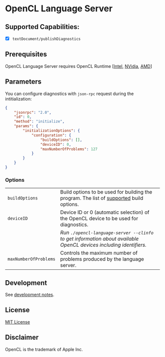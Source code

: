# OpenCL Language Server

## Supported Capabilities:

- [x] `textDocument/publishDiagnostics`

## Prerequisites

OpenCL Language Server requires OpenCL Runtime [[Intel](https://software.intel.com/en-us/articles/opencl-drivers), [NVidia](http://www.nvidia.com/Download/index.aspx), [AMD](http://support.amd.com/en-us/download)]

## Parameters

You can configure diagnostics with `json-rpc` request during the intitialization:

```json
{
    "jsonrpc": "2.0",
    "id": 0,
    "method": "initialize",
    "params": {
        "initializationOptions": {
            "configuration": {
                "buildOptions": [],
                "deviceID": 0,
                "maxNumberOfProblems": 127
            }
        }
    }
}
```

### Options

|||
| --- | --- |
| `buildOptions` | Build options to be used for building the program. The list of [supported](https://registry.khronos.org/OpenCL/sdk/2.1/docs/man/xhtml/clBuildProgram.html) build options. |
| `deviceID` | Device ID or 0 (automatic selection) of the OpenCL device to be used for diagnostics. |
| |  *Run `./opencl-language-server --clinfo` to get information about available OpenCL devices including identifiers.* |
| `maxNumberOfProblems` | Controls the maximum number of problems produced by the language server. |

## Development

See [development notes](DEV.md).

## License

[MIT License](https://raw.githubusercontent.com/Galarius/opencl-language-server/main/LICENSE)

## Disclaimer

OpenCL is the trademark of Apple Inc.
